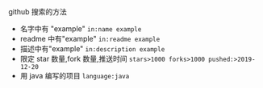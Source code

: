 github 搜索的方法

- 名字中有 "example"
  `in:name example`
- readme 中有"example"
  `in:readme example`
- 描述中有"example"
  `in:description example`
- 限定 star 数量,fork 数量,推送时间
  `stars>1000 forks>1000 pushed:>2019-12-20`
- 用 java 编写的项目
  `language:java`
